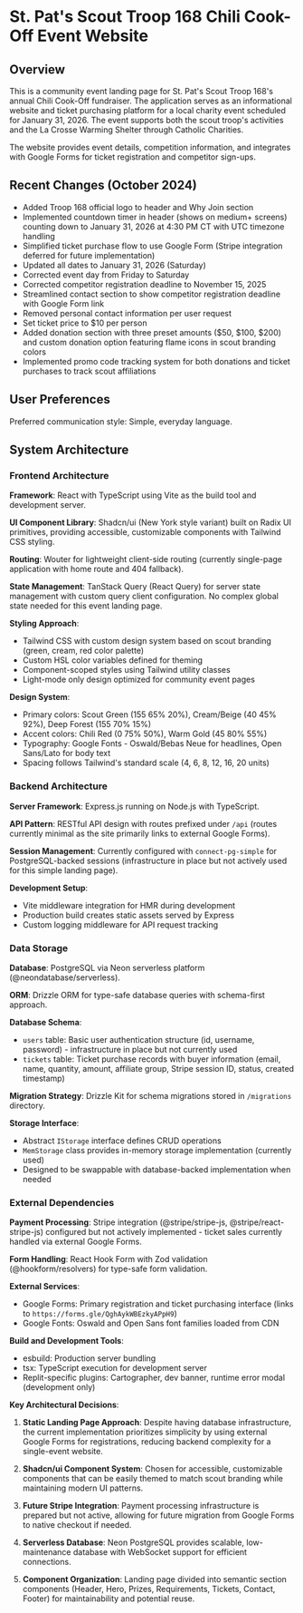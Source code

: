 # St. Pat's Scout Troop 168 Chili Cook-Off Event Website

## Overview

This is a community event landing page for St. Pat's Scout Troop 168's annual Chili Cook-Off fundraiser. The application serves as an informational website and ticket purchasing platform for a local charity event scheduled for January 31, 2026. The event supports both the scout troop's activities and the La Crosse Warming Shelter through Catholic Charities.

The website provides event details, competition information, and integrates with Google Forms for ticket registration and competitor sign-ups.

## Recent Changes (October 2024)

- Added Troop 168 official logo to header and Why Join section
- Implemented countdown timer in header (shows on medium+ screens) counting down to January 31, 2026 at 4:30 PM CT with UTC timezone handling
- Simplified ticket purchase flow to use Google Form (Stripe integration deferred for future implementation)
- Updated all dates to January 31, 2026 (Saturday)
- Corrected event day from Friday to Saturday
- Corrected competitor registration deadline to November 15, 2025
- Streamlined contact section to show competitor registration deadline with Google Form link
- Removed personal contact information per user request
- Set ticket price to $10 per person
- Added donation section with three preset amounts ($50, $100, $200) and custom donation option featuring flame icons in scout branding colors
- Implemented promo code tracking system for both donations and ticket purchases to track scout affiliations

## User Preferences

Preferred communication style: Simple, everyday language.

## System Architecture

### Frontend Architecture

**Framework**: React with TypeScript using Vite as the build tool and development server.

**UI Component Library**: Shadcn/ui (New York style variant) built on Radix UI primitives, providing accessible, customizable components with Tailwind CSS styling.

**Routing**: Wouter for lightweight client-side routing (currently single-page application with home route and 404 fallback).

**State Management**: TanStack Query (React Query) for server state management with custom query client configuration. No complex global state needed for this event landing page.

**Styling Approach**: 
- Tailwind CSS with custom design system based on scout branding (green, cream, red color palette)
- Custom HSL color variables defined for theming
- Component-scoped styles using Tailwind utility classes
- Light-mode only design optimized for community event pages

**Design System**:
- Primary colors: Scout Green (155 65% 20%), Cream/Beige (40 45% 92%), Deep Forest (155 70% 15%)
- Accent colors: Chili Red (0 75% 50%), Warm Gold (45 80% 55%)
- Typography: Google Fonts - Oswald/Bebas Neue for headlines, Open Sans/Lato for body text
- Spacing follows Tailwind's standard scale (4, 6, 8, 12, 16, 20 units)

### Backend Architecture

**Server Framework**: Express.js running on Node.js with TypeScript.

**API Pattern**: RESTful API design with routes prefixed under `/api` (routes currently minimal as the site primarily links to external Google Forms).

**Session Management**: Currently configured with `connect-pg-simple` for PostgreSQL-backed sessions (infrastructure in place but not actively used for this simple landing page).

**Development Setup**: 
- Vite middleware integration for HMR during development
- Production build creates static assets served by Express
- Custom logging middleware for API request tracking

### Data Storage

**Database**: PostgreSQL via Neon serverless platform (@neondatabase/serverless).

**ORM**: Drizzle ORM for type-safe database queries with schema-first approach.

**Database Schema**:
- `users` table: Basic user authentication structure (id, username, password) - infrastructure in place but not currently used
- `tickets` table: Ticket purchase records with buyer information (email, name, quantity, amount, affiliate group, Stripe session ID, status, created timestamp)

**Migration Strategy**: Drizzle Kit for schema migrations stored in `/migrations` directory.

**Storage Interface**: 
- Abstract `IStorage` interface defines CRUD operations
- `MemStorage` class provides in-memory storage implementation (currently used)
- Designed to be swappable with database-backed implementation when needed

### External Dependencies

**Payment Processing**: Stripe integration (@stripe/stripe-js, @stripe/react-stripe-js) configured but not actively implemented - ticket sales currently handled via external Google Forms.

**Form Handling**: React Hook Form with Zod validation (@hookform/resolvers) for type-safe form validation.

**External Services**:
- Google Forms: Primary registration and ticket purchasing interface (links to `https://forms.gle/QghAykWBEzkyAPpH9`)
- Google Fonts: Oswald and Open Sans font families loaded from CDN

**Build and Development Tools**:
- esbuild: Production server bundling
- tsx: TypeScript execution for development server
- Replit-specific plugins: Cartographer, dev banner, runtime error modal (development only)

**Key Architectural Decisions**:

1. **Static Landing Page Approach**: Despite having database infrastructure, the current implementation prioritizes simplicity by using external Google Forms for registrations, reducing backend complexity for a single-event website.

2. **Shadcn/ui Component System**: Chosen for accessible, customizable components that can be easily themed to match scout branding while maintaining modern UI patterns.

3. **Future Stripe Integration**: Payment processing infrastructure is prepared but not active, allowing for future migration from Google Forms to native checkout if needed.

4. **Serverless Database**: Neon PostgreSQL provides scalable, low-maintenance database with WebSocket support for efficient connections.

5. **Component Organization**: Landing page divided into semantic section components (Header, Hero, Prizes, Requirements, Tickets, Contact, Footer) for maintainability and potential reuse.